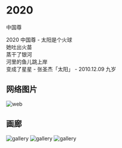 2020
===
中国尊

<!-- eedoc {
	"banner":false,
	"create_time":"2019-07-18 21:45",
	"update_time":"2019-10-07 20:01",
	"cover":"http://img.1991th.com/tuchongeter/statics/single-gallery-01.jpg",
	"spine":"http://img.1991th.com/tuchongeter/statics/single-gallery-01.jpg"
} eedoc -->

<caption class="x"/>
2020

<subtitle class="x"/>
中国尊

<desc class="x"/>
- 太阳是个火球<br>她吐出火苗<br>蒸干了银河<br>河里的鱼儿跳上岸<br>变成了星星
- 张圣杰「太阳」
- 2010.12.09 九岁

<page class="x"/>

## 网络图片
![web](http://img.1991th.com/tuchongeter/statics/single-gallery-03.jpg)

## 画廊
![gallery](http://img.1991th.com/tuchongeter/statics/single-gallery-01.jpg)
![gallery](http://img.1991th.com/tuchongeter/statics/single-gallery-02.jpg)
![gallery](http://img.1991th.com/tuchongeter/statics/single-gallery-03.jpg)
